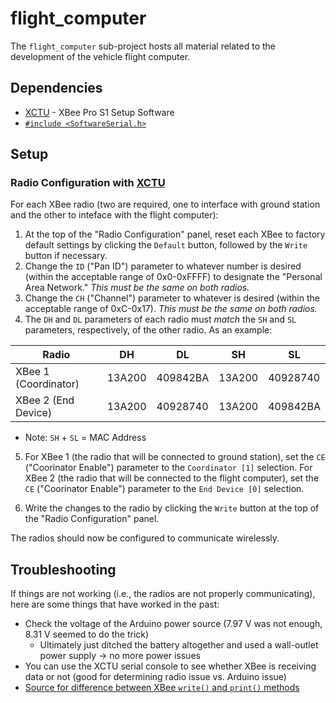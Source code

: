 # flight_computer

The `flight_computer` sub-project hosts all material related to the development of the vehicle flight computer.

## Dependencies
- [XCTU](https://hub.digi.com/support/products/xctu/?_gl=1*hjyo6c*_ga*NjAyMjU5NzczLjE3MTU0Mzk4MzM.*_ga_RZXDK3PM3B*MTcxNjg1NTIyMy43LjAuMTcxNjg1NTIyMy42MC4wLjA.) - XBee Pro S1 Setup Software
- [`#include <SoftwareSerial.h>`](https://docs.arduino.cc/learn/built-in-libraries/software-serial/)

## Setup
### Radio Configuration with [XCTU](https://hub.digi.com/support/products/xctu/)

For each XBee radio (two are required, one to interface with ground station and the other to inteface with the flight computer):

1. At the top of the "Radio Configuration" panel, reset each XBee to factory default settings by clicking the `Default` button, followed by the `Write` button if necessary.
2. Change the `ID` ("Pan ID") parameter to whatever number is desired (within the acceptable range of 0x0-0xFFFF) to designate the "Personal Area Network." *This must be the same on both radios.*
3. Change the `CH` ("Channel") parameter to whatever is desired (within the acceptable range of 0xC-0x17). *This must be the same on both radios.*
4. The `DH` and `DL` parameters of each radio must *match* the `SH` and `SL` parameters, respectively, of the other radio. As an example:

Radio | DH | DL | SH | SL |
--- | --- | --- | --- | ---
XBee 1 (Coordinator) | 13A200 | 409842BA | 13A200 | 40928740 |
XBee 2 (End Device) | 13A200 | 40928740 | 13A200 | 409842BA |

- Note: `SH` + `SL` = MAC Address

5. For XBee 1 (the radio that will be connected to ground station), set the `CE` ("Coorinator Enable") parameter to the `Coordinator [1]` selection. For XBee 2 (the radio that will be connected to the flight computer), set the `CE` ("Coorinator Enable") parameter to the `End Device [0]` selection.

6. Write the changes to the radio by clicking the `Write` button at the top of the "Radio Configuration" panel.

The radios should now be configured to communicate wirelessly.

## Troubleshooting
If things are not working (i.e., the radios are not properly communicating), here are some things that have worked in the past:
- Check the voltage of the Arduino power source (7.97 V was not enough, 8.31 V seemed to do the trick)
	- Ultimately just ditched the battery altogether and used a wall-outlet power supply &rarr; no more power issues
- You can use the XCTU serial console to see whether XBee is receiving data or not (good for determining radio issue vs. Arduino issue)
- [Source for difference between XBee `write()` and `print()` methods](https://forum.arduino.cc/t/how-to-send-integers-via-xbee/574266/6)